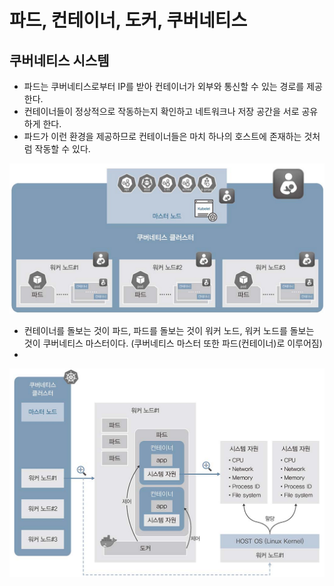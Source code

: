 # 파드, 컨테이너, 도커, 쿠버네티스
## 쿠버네티스 시스템

- 파드는 쿠버네티스로부터 IP를 받아 컨테이너가 외부와 통신할 수 있는 경로를 제공한다.
- 컨테이너들이 정상적으로 작동하는지 확인하고 네트워크나 저장 공간을 서로 공유하게 한다.
- 파드가 이런 환경을 제공하므로 컨테이너들은 마치 하나의 호스트에 존재하는 것처럼 작동할 수 있다.
<p align="center"><img src="../images/kube_cluster_struct.png" width="700"></p>

- 컨테이너를 돌보는 것이 파드, 파드를 돌보는 것이 워커 노드, 워커 노드를 돌보는 것이 쿠버네티스 마스터이다. (쿠버네티스 마스터 또한 파드(컨테이너)로 이루어짐)
- 

<p align="center"><img src="../images/kube_conn_struct.png" width="700"></p>
